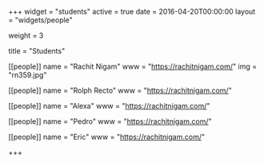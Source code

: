 +++
widget = "students"
active = true
date = 2016-04-20T00:00:00
layout = "widgets/people"

weight = 3

title = "Students"

[[people]]
  name = "Rachit Nigam"
  www = "https://rachitnigam.com/"
  img = "rn359.jpg"

[[people]]
  name = "Rolph Recto"
  www = "https://rachitnigam.com/"

[[people]]
  name = "Alexa"
  www = "https://rachitnigam.com/"

[[people]]
  name = "Pedro"
  www = "https://rachitnigam.com/"

[[people]]
  name = "Eric"
  www = "https://rachitnigam.com/"

+++

